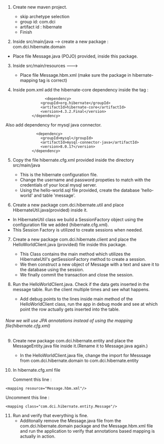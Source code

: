 1. Create new maven project.
	- skip archetype selection
	- group id: com.dci
	- artifact id : hibernate  
	- Finish


2. Inside src/main/java --> create a new package : com.dci.hibernate.domain
  - Place file Message.java (POJO) provided, inside this package.


3. Inside src/main/resources --->
	- Place file Message.hbm.xml (make sure the package in hibernate-mapping tag is correct)


4. Inside pom.xml add the hibernate-core dependency inside the <dependencies> tag :
```
                  <dependency>
  				<groupId>org.hibernate</groupId>
  				<artifactId>hibernate-core</artifactId>
  				<version>4.3.2.Final</version>
  			</dependency>  
```
Also add dependency for mysql java connector.
```
              <dependency>
        		<groupId>mysql</groupId>
        		<artifactId>mysql-connector-java</artifactId>
        		<version>8.0.17</version>
    		</dependency>
```             

5. Copy the file hibernate.cfg.xml provided inside the directory src/main/java
	- This is the hibernate configuration file.
	- Change the username and password propeties to match with the credentials of your local mysql server.
	- Using the hello-world.sql file provided, create the database 'hello-world' and table 'message'.


6. Create a new package com.dci.hibernate.util and place HibernateUtil.java(provided) inside it.
  - In HibernateUtil class we build a SessionFactory object using the configuration file we added (hibernate.cfg.xml).
  - This Session Factory is utilized to create sessions when needed.


7. Create a new package com.dci.hibernate.client and place the HelloWorldClient.java (provided) file inside this package.
	- This Class contains the main method which utilizes the HibernateUtil's getSessionFactory method to create a session.
	- We then construct a new object of Message with a text and save it to the database using the session.
	- We finally commit the transaction and close the session.


8. Run the HelloWorldClient.java. Check if the data gets inserted in the message table. Run the client multiple times and see what happens.
	- Add debug points to the lines inside main method of the HelloWorldClient class, run the app in debug mode and see at which point the row actually gets inserted into the table.



###### Now we will use JPA annotations instead of using the mapping file(hibernate.cfg.xml)

9. Create new package com.dci.hibernate.entity and place the MessageEntity.java file inside it.(Rename it to Message.java again.)
	- In the HelloWorldClient.java file, change the import for Messsage from com.dci.hibernate.domain to com.dci.hibernate.entity


10. In hibernate.cfg.xml file  

	Comment this line :
```
<mapping resource="Message.hbm.xml"/>
```
  Uncomment this line :
```
<mapping class="com.dci.hibernate.entity.Message"/>
```

11. Run and verify that everything is fine.
	- Additonally remove the Message.java file from the com.dci.hibernate.domain package and the Message.hbm.xml file and run the application to verify that annotations based mapping is actually in action.
